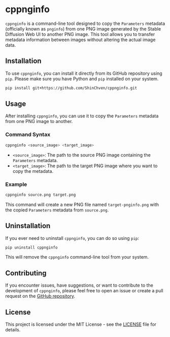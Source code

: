 # cppnginfo

`cppnginfo` is a command-line tool designed to copy the `Parameters` metadata (officially known as `pnginfo`) from one PNG image generated by the Stable Diffusion Web UI to another PNG image. This tool allows you to transfer metadata information between images without altering the actual image data.

## Installation

To use `cppnginfo`, you can install it directly from its GitHub repository using `pip`. Please make sure you have Python and `pip` installed on your system.

```bash
pip install git+https://github.com/ShinChven/cppnginfo.git
```

## Usage

After installing `cppnginfo`, you can use it to copy the `Parameters` metadata from one PNG image to another.

### Command Syntax

```bash
cppnginfo <source_image> <target_image>
```

- `<source_image>`: The path to the source PNG image containing the `Parameters` metadata.
- `<target_image>`: The path to the target PNG image where you want to copy the metadata.

### Example

```bash
cppnginfo source.png target.png
```

This command will create a new PNG file named `target-pnginfo.png` with the copied `Parameters` metadata from `source.png`.

## Uninstallation

If you ever need to uninstall `cppnginfo`, you can do so using `pip`:

```bash
pip uninstall cppnginfo
```

This will remove the `cppnginfo` command-line tool from your system.

## Contributing

If you encounter issues, have suggestions, or want to contribute to the development of `cppnginfo`, please feel free to open an issue or create a pull request on the [GitHub repository](https://github.com/ShinChven/cppnginfo).

## License

This project is licensed under the MIT License - see the [LICENSE](LICENSE) file for details.
